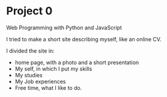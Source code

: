# Project 0

Web Programming with Python and JavaScript

I tried to make a short site describing myself, like an online CV.

I divided the site in:
- home page, with a photo and a short presentation
- My self, in which I put my skills
- My studies
- My Job experiences
- Free time, what I like to do.
